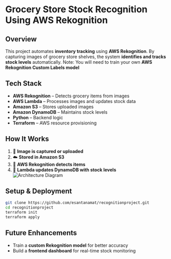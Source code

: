 ﻿# Grocery Store Stock Recognition Using AWS Rekognition

## Overview

This project automates **inventory tracking** using **AWS Rekognition**. By capturing images of grocery store shelves, the system **identifies and tracks stock levels** automatically.
Note: You will need to train your own **AWS Rekognition Custom Labels model**

## Tech Stack

- **AWS Rekognition** – Detects grocery items from images
- **AWS Lambda** – Processes images and updates stock data
- **Amazon S3** – Stores uploaded images
- **Amazon DynamoDB** – Maintains stock levels
- **Python** – Backend logic
- **Terraform** – AWS resource provisioning

## How It Works

1. 📸 **Image is captured or uploaded**
2. ☁️ **Stored in Amazon S3**
3. 🧠 **AWS Rekognition detects items**
4. 🔄 **Lambda updates DynamoDB with stock levels**
![Architecture Diagram](./architecture-diagram.png)

## Setup & Deployment

```sh
git clone https://github.com/esantanamat/recognitionproject.git
cd recognitionproject
terraform init
terraform apply

```

## Future Enhancements

- Train a **custom Rekognition model** for better accuracy
- Build a **frontend dashboard** for real-time stock monitoring
